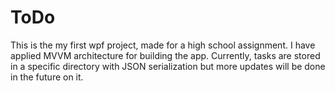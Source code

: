 # ToDo
This is the my first wpf project, made for a high school assignment. I have applied MVVM architecture for building the app. Currently, tasks are stored in a specific directory with JSON serialization but more updates will be done in the future on it.
